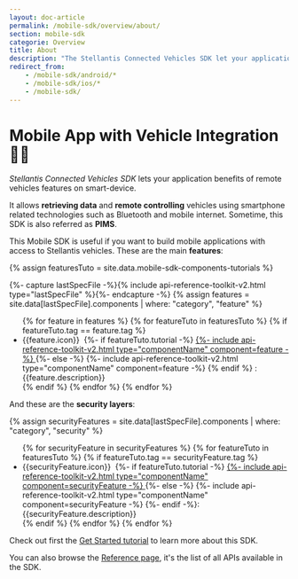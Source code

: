 ```yaml
---
layout: doc-article
permalink: /mobile-sdk/overview/about/
section: mobile-sdk
categorie: Overview
title: About
description: "The Stellantis Connected Vehicles SDK let your application interacts with vehicles using smartphone related technologies such as bluetooth and mobile internet."
redirect_from:
    - /mobile-sdk/android/*
    - /mobile-sdk/ios/*
    - /mobile-sdk/
---
```


# Mobile App with Vehicle Integration 🚗📱

*Stellantis Connected Vehicles SDK* lets your application benefits of remote vehicles features on smart-device.

It allows **retrieving data** and **remote controlling** vehicles using smartphone related technologies such as Bluetooth and mobile internet. Sometime, this SDK is also referred as **PIMS**.

This Mobile SDK is useful if you want to build mobile applications with access to Stellantis vehicles. These are the main **features**:

{% assign featuresTuto = site.data.mobile-sdk-components-tutorials %}

{%- capture lastSpecFile -%}{% include api-reference-toolkit-v2.html type="lastSpecFile" %}{%- endcapture -%}
{% assign features = site.data[lastSpecFile].components | where: "category", "feature" %}

<ul>
{% for feature in features %}
{% for featureTuto in featuresTuto %} 
{% if featureTuto.tag == feature.tag %}
<li> 
    {{feature.icon}}&nbsp;
    {%- if featureTuto.tutorial -%}
        <a href="{{site.baseurl}}{{featureTuto.tutorial}}#article">
        {%- include api-reference-toolkit-v2.html type="componentName" component=feature -%}
        </a>
    {%- else -%}
        {%- include api-reference-toolkit-v2.html type="componentName" component=feature -%}
    {% endif %}
    : {{feature.description}} 
</li>
{% endif %} 
{% endfor %}
{% endfor %}
</ul>

And these are the **security layers**:

{% assign securityFeatures = site.data[lastSpecFile].components | where: "category", "security" %}

<ul>
{% for securityFeature in securityFeatures %}
{% for featureTuto in featuresTuto %} {% if featureTuto.tag == securityFeature.tag %}
<li>
    {{securityFeature.icon}}&nbsp;
    {%- if featureTuto.tutorial -%}
    <a href="{{site.baseurl}}{{featureTuto.tutorial}}#article">
        {%- include api-reference-toolkit-v2.html type="componentName" component=securityFeature -%}
    </a>
    {%- else -%}
    {%- include api-reference-toolkit-v2.html type="componentName" component=securityFeature -%}
    {%- endif -%}: {{securityFeature.description}} 
</li>
{% endif %}
{% endfor %}
{% endfor %}
</ul>


Check out first the [Get Started tutorial]({{site.baseurl}}/mobile-sdk/overview/get-started/#article) to learn more about this SDK. 

You can also browse the [Reference page]({{site.baseurl}}/mobile-sdk/references/#article), it's the list of all APIs available in the SDK. 
